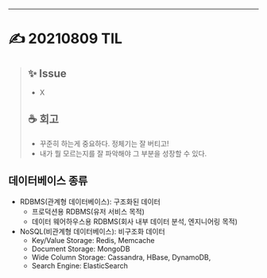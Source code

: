 ___
# ✍ 20210809 TIL

> ## ✨ Issue
> - X
> 
> ## ☕ 회고
> - 꾸준히 하는게 중요하다. 정체기는 잘 버티고!
> - 내가 뭘 모르는지를 잘 파악해야 그 부분을 성장할 수 있다.

## 데이터베이스 종류
- RDBMS(관계형 데이터베이스): 구조화된 데이터
  - 프로덕션용 RDBMS(유저 서비스 목적)
  - 데이터 웨어하우스용 RDBMS(회사 내부 데이터 분석, 엔지니어링 목적)
- NoSQL(비관계형 데이터베이스): 비구조화 데이터
  - Key/Value Storage: Redis, Memcache
  - Document Storage: MongoDB
  - Wide Column Storage: Cassandra, HBase, DynamoDB,
  - Search Engine: ElasticSearch